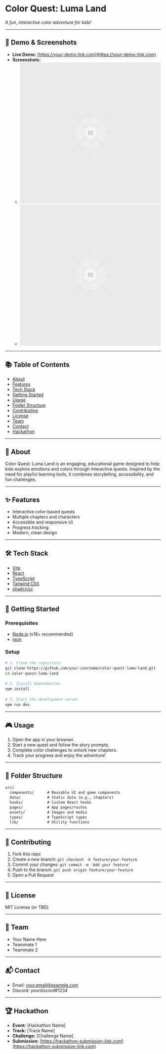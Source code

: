# Color Quest: Luma Land

_A fun, interactive color adventure for kids!_

---

## 🚀 Demo & Screenshots

- **Live Demo:** [https://your-demo-link.com](https://your-demo-link.com)
- **Screenshots:**
  - ![Screenshot 1](public/placeholder.svg)
  - ![Screenshot 2](public/placeholder.svg)

---

## 📚 Table of Contents
- [About](#about)
- [Features](#features)
- [Tech Stack](#tech-stack)
- [Getting Started](#getting-started)
- [Usage](#usage)
- [Folder Structure](#folder-structure)
- [Contributing](#contributing)
- [License](#license)
- [Team](#team)
- [Contact](#contact)
- [Hackathon](#hackathon)

---

## 📝 About
Color Quest: Luma Land is an engaging, educational game designed to help kids explore emotions and colors through interactive quests. Inspired by the need for playful learning tools, it combines storytelling, accessibility, and fun challenges.

---

## ✨ Features
- Interactive color-based quests
- Multiple chapters and characters
- Accessible and responsive UI
- Progress tracking
- Modern, clean design

---

## 🛠️ Tech Stack
- [Vite](https://vitejs.dev/)
- [React](https://react.dev/)
- [TypeScript](https://www.typescriptlang.org/)
- [Tailwind CSS](https://tailwindcss.com/)
- [shadcn/ui](https://ui.shadcn.com/)

---

## 🏁 Getting Started

### Prerequisites
- [Node.js](https://nodejs.org/) (v18+ recommended)
- [npm](https://www.npmjs.com/)

### Setup
```sh
# 1. Clone the repository
git clone https://github.com/your-username/color-quest-luma-land.git
cd color-quest-luma-land

# 2. Install dependencies
npm install

# 3. Start the development server
npm run dev
```

---

## 🎮 Usage
1. Open the app in your browser.
2. Start a new quest and follow the story prompts.
3. Complete color challenges to unlock new chapters.
4. Track your progress and enjoy the adventure!

---

## 📁 Folder Structure
```
src/
  components/      # Reusable UI and game components
  data/            # Static data (e.g., chapters)
  hooks/           # Custom React hooks
  pages/           # App pages/routes
  assets/          # Images and media
  types/           # TypeScript types
  lib/             # Utility functions
```

---

## 🤝 Contributing
1. Fork this repo
2. Create a new branch: `git checkout -b feature/your-feature`
3. Commit your changes: `git commit -m 'Add your feature'`
4. Push to the branch: `git push origin feature/your-feature`
5. Open a Pull Request

---

## 📄 License
MIT License (or TBD)

---

## 👥 Team
- Your Name Here
- Teammate 1
- Teammate 2

---

## 📬 Contact
- Email: your.email@example.com
- Discord: yourdiscord#1234

---

## 🏆 Hackathon
- **Event:** [Hackathon Name]
- **Track:** [Track Name]
- **Challenge:** [Challenge Name]
- **Submission:** [https://hackathon-submission-link.com](https://hackathon-submission-link.com)
